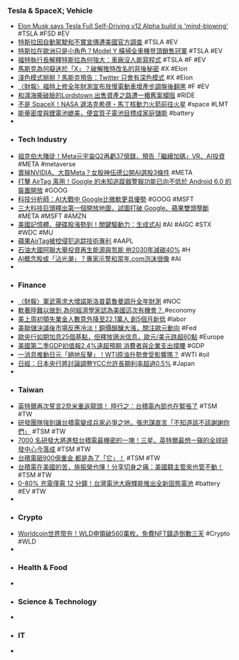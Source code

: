 ### Tesla & SpaceX; Vehicle
- [Elon Musk says Tesla Full Self-Driving v12 Alpha build is 'mind-blowing'](https://www.teslarati.com/elon-musk-tesla-full-self-driving-v12-mind-blowing/) #TSLA #FSD #EV
- [特斯拉因自動駕駛和不實宣傳遭美國官方調查](https://news.cnyes.com/news/id/5265487) #TSLA #EV
- [特斯拉在歐洲只是小角色？Model Y 橫掃全車種登頂銷售冠軍](https://finance.technews.tw/2023/07/28/tesla-sales-in-europe-2023h1/) #TSLA #EV
- [福特執行長解釋特斯拉為何強大：車廠沒人能寫程式](https://technews.tw/2023/07/28/ford-ceo-talk-legacy-automaker-problem/) #TSLA #F #EV
- [馬斯克為何癡迷於「X」？破解推特改名的背後秘密](https://www.blocktempo.com/why-musk-is-so-obsessed-with-x/) #X #Elon
- [淺色模式掰掰？馬斯克預告：Twitter 只會有深色模式](https://technews.tw/2023/07/28/twitter-dark-mode/) #X #Elon
- [〈財報〉福特上修全年財測宣布放慢電動車增產步調盤後翻黑](https://news.cnyes.com/news/id/5266265) #F #EV
- [和鴻海撕破臉的Lordstown 出售資產之路遭一樁舊案攔阻](https://money.udn.com/money/story/5599/7331588) #RIDE
- [不是 SpaceX！NASA 選洛克希德・馬丁核動力火箭前往火星](https://www.inside.com.tw/article/32293-nasa-picks-lockheed-martin-to-build-the-nuclear-rocket-thatll-take-us-to-mars) #space #LMT
- [能量密度與鋰電池媲美，便宜質子電池目標成家庭儲能](https://technews.tw/2023/07/28/news-proton-battery/) #battery
-
- ### Tech Industry
- [祖克伯大賭徒！Meta元宇宙Q2再虧37億鎂，預告「繼續加碼」VR、AI投資](https://www.blocktempo.com/meta-metaverse-money-pit-sinks-by-3-7b-as-ceo-eyes-threads-retention/) #META #metaverse
- [賣掉NVIDIA、大買Meta？女股神伍德公開AI選股3條件](https://www.gvm.com.tw/article/104934) #META
- [打擊 AirTag 濫用！Google 的未知追蹤器警報功能已向不低於 Android 6.0 的裝置開放](https://tw.news.yahoo.com/google-rolls-out-anti-stalking-measures-for-airtag-and-other-bluetooth-trackers-033848137.html) #GOOG
- [科技分析師：AI大戰中 Google比微軟更具優勢](https://m.cnyes.com/news/id/5265682) #GOOG #MSFT
- [三大科技巨頭釋出第一個開放地圖，試圖打破 Google、蘋果雙頭壟斷](https://technews.tw/2023/07/27/overture-maps-foundation-releases-its-first-world-wide-open-map-dataset/) #META #MSFT #AMZN
- [美國記憶體、硬碟股漲勢到！關鍵驅動力：生成式AI](https://news.cnyes.com/news/id/5266273) #AI #AIGC #STX #WDC #MU
- [蘋果AirTag被控侵犯追踪技術專利](https://m.cnyes.com/news/id/5266918) #AAPL
- [石油大國阿聯大舉投資再生能源與氫能 拚2030年減碳40%](https://e-info.org.tw/node/237273) #H
- [AI概念股或「沾光潮」？專家示警和當年.com泡沫很像](https://www.gvm.com.tw/article/104885) #AI
-
- ### Finance
- [〈財報〉軍武需求大增諾斯洛普葛魯曼調升全年財測](https://news.cnyes.com/news/id/5266068) #NOC
- [軟著陸難以做到 為何經濟學家認為美國這次有機會？ ](https://news.cnyes.com/news/id/5266289) #economy
- [美上周初領失業金人數意外降至22.1萬人 創5個月新低](https://news.cnyes.com/news/id/5266025) #labor
- [美聯儲決議後市場反應冷淡！銅價醞釀大漲，關注歐元動向](https://www.dailyfxasia.com/cn/cmarkets/20230727-24803.html) #Fed
- [歐央行如期加息25個基點，但釋放鴿派信息，歐元/美元跌超60點](https://www.dailyfxasia.com/cn/cmarkets/20230727-24812.html) #Europe
- [美國第二季GDP初值報2.4%遠超預期 消費者與企業支出撐腰](https://m.cnyes.com/news/id/5266114) #GDP
- [一消息推動日元「絕地反擊」！WTI原油升勢會受影響嗎？](https://www.dailyfxasia.com/cn/cmarkets/20230728-24815.html) #WTI #oil
- [日經：日本央行將討論調整YCC允許長期利率超過0.5%](https://news.cnyes.com/news/id/5266241) #Japan
-
- ### Taiwan
- [英特爾再次誓言2奈米重返龍頭！ 陸行之：台積電內部也在緊張了](https://tw.news.yahoo.com/英特爾再次誓言2奈米重返龍頭-陸行之-台積電內部也在緊張了-002910000.html) #TSM #TW
- [研發團隊強到讓台積電變成兵家必爭之地，張忠謀直言「不知道該不該謝謝你們」](https://finance.technews.tw/2023/07/28/speech-by-zhang-zhongmou/) #TSM #TW
- [7000 名研發大將進駐台積電最機密的一塊！三星、英特爾最想一窺的全球研發中心今落成](https://finance.technews.tw/2023/07/28/tsmc-global-rd-center-completed/) #TSM #TW
- [台積電砸900億重金 都是為了「它」！](https://ctee.com.tw/news/tech/910140.html) #TSM #TW
- [台積電在美國的苦，施振榮也懂！分享切身之痛：美國籍主管來也管不動！](https://www.bnext.com.tw/article/76162/shi-zhenrong-challenge-is-time) #TSM #TW
- [0-80% 充電僅需 12 分鐘！台灣電池大廠輝能推出全新固態電池](https://today.line.me/tw/v2/article/peoX6z9) #battery #EV #TW
-
- ### Crypto
- [Worldcoin世界幣夯！WLD申領破560萬枚，免費NFT鑄造倒數三天](https://www.blocktempo.com/the-number-of-applications-for-wld-exceeded-5-million-within-4-days-of-its-launch/) #Crypto #WLD
-
- ### Health & Food
-
- ### Science & Technology
-
- ### IT
-